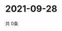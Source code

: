 # 2021-09-28
  共 0条

  <!-- BEGIN -->
  <!-- 最后更新时间Tue Sep 28 2021 15:03:08 GMT+0000 (Coordinated Universal Time) -->
  
  <!-- END -->
  
  